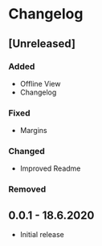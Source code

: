 # Changelog

## [Unreleased]

### Added

- Offline View
- Changelog

### Fixed

- Margins


### Changed

- Improved Readme

### Removed

## 0.0.1 - 18.6.2020

- Initial release
